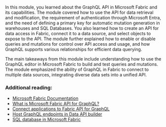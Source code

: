 In this module, you learned about the GraphQL API in Microsoft Fabric and its capabilities. The module covered how to use the API for data retrieval and modification, the requirement of authentication through Microsoft Entra, and the need of defining a primary key for automatic mutation generation in warehouses and SQL Databases. You also learned how to create an API for data access in Fabric, connect it to a data source, and select objects to expose to the API. The module further explained how to enable or disable queries and mutations for control over API access and usage, and how GraphQL supports various relationships for efficient data querying.

The main takeaways from this module include understanding how to use the GraphQL editor in Microsoft Fabric to build and test queries and mutations. The module emphasized the ability of GraphQL in Fabric to connect to multiple data sources, integrating diverse data sets into a unified API. 

### Additional reading:

- [Microsoft Fabric Documentation](/azure/service-fabric?azure-portal=true)
- [What is Microsoft Fabric API for GraphQL?](/fabric/data-engineering/api-graphql-overview?azure-portal=true)
- [Connect applications to Fabric API for GraphQL](/fabric/data-engineering/connect-apps-api-graphql?azure-portal=true)
- [Host GraphQL endpoints in Data API builder](/azure/data-api-builder/graphql?azure-portal=true)
- [SQL database in Microsoft Fabric](/fabric/database/sql/overview?azure-portal=true)
